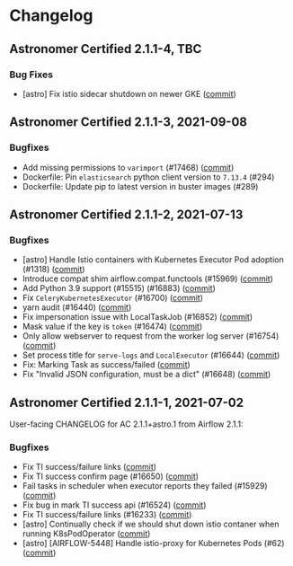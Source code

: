 # Changelog

Astronomer Certified 2.1.1-4, TBC
--------------------------------------------

### Bug Fixes

- [astro] Fix istio sidecar shutdown on newer GKE ([commit](https://github.com/astronomer/airflow/commit/ad5a98ff8))

Astronomer Certified 2.1.1-3, 2021-09-08
----------------------------------------

### Bugfixes

- Add missing permissions to `varimport` (#17468) ([commit](https://github.com/astronomer/airflow/commit/f5c0a8db1))
- Dockerfile: Pin `elasticsearch` python client version to `7.13.4` (#294)
- Dockerfile: Update pip to latest version in buster images (#289)

Astronomer Certified 2.1.1-2, 2021-07-13
----------------------------------------

### Bugfixes

- [astro] Handle Istio containers with Kubernetes Executor Pod adoption (#1318) ([commit](https://github.com/astronomer/airflow/commit/12349a100))
- Introduce compat shim airflow.compat.functools (#15969) ([commit](https://github.com/astronomer/airflow/commit/72521e457))
- Add Python 3.9 support (#15515) (#16883) ([commit](https://github.com/astronomer/airflow/commit/9b96fd1b9))
- Fix ``CeleryKubernetesExecutor`` (#16700) ([commit](https://github.com/astronomer/airflow/commit/90aaf3d48))
- yarn audit (#16440) ([commit](https://github.com/astronomer/airflow/commit/40accb2a4))
- Fix impersonation issue with LocalTaskJob (#16852) ([commit](https://github.com/astronomer/airflow/commit/075622cbe))
- Mask value if the key is ``token`` (#16474) ([commit](https://github.com/astronomer/airflow/commit/5834fb7ce))
- Only allow webserver to request from the worker log server (#16754) ([commit](https://github.com/astronomer/airflow/commit/74fa1325c))
- Set process title for ``serve-logs`` and ``LocalExecutor`` (#16644) ([commit](https://github.com/astronomer/airflow/commit/d8d851d70))
- Fix: Marking Task as success/failed ([commit](https://github.com/astronomer/airflow/commit/df1ff499c))
- Fix "Invalid JSON configuration, must be a dict" (#16648) ([commit](https://github.com/astronomer/airflow/commit/2637d9a15))

Astronomer Certified 2.1.1-1, 2021-07-02
----------------------------------------

User-facing CHANGELOG for AC 2.1.1+astro.1 from Airflow 2.1.1:

### Bugfixes

- Fix TI success/failure links ([commit](https://github.com/astronomer/airflow/commit/8f598f6fa))
- Fix TI success confirm page (#16650) ([commit](https://github.com/astronomer/airflow/commit/b0aaf266f))
- Fail tasks in scheduler when executor reports they failed (#15929) ([commit](https://github.com/astronomer/airflow/commit/fa7a14daa))
- Fix bug in mark TI success api (#16524) ([commit](https://github.com/astronomer/airflow/commit/ebae41f0e))
- Fix TI success/failure links (#16233) ([commit](https://github.com/astronomer/airflow/commit/1fb970f90))
- [astro] Continually check if we should shut down istio contaner when running K8sPodOperator ([commit](https://github.com/astronomer/airflow/commit/5c5dee67b))
- [astro] [AIRFLOW-5448] Handle istio-proxy for Kubernetes Pods (#62) ([commit](https://github.com/astronomer/airflow/commit/320675746))
